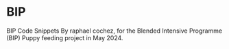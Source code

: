 # BIP
BIP Code Snippets
By raphael cochez, for the Blended Intensive Programme (BIP) Puppy feeding project in May 2024.

